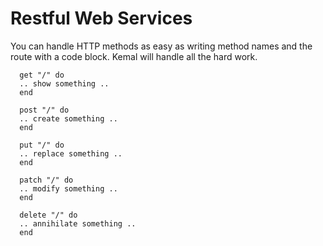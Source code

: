 # Restful Web Services

You can handle HTTP methods as easy as writing method names and the route with a code block. Kemal will handle all the hard work.

```
  get "/" do
  .. show something ..
  end

  post "/" do
  .. create something ..
  end

  put "/" do
  .. replace something ..
  end

  patch "/" do
  .. modify something ..
  end

  delete "/" do
  .. annihilate something ..
  end  
```
